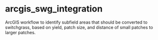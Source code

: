 # arcgis_swg_integration
ArcGIS workflow to identify subfield areas that should be converted to switchgrass, based on yield, patch size, and distance of small patches to larger patches.
